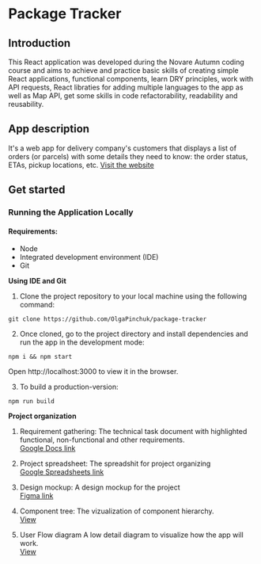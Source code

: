 # Package Tracker

## Introduction

This React application was developed during the Novare Autumn coding course and aims to achieve and practice basic skills of creating simple React applications, functional components, learn DRY principles, work with API requests, React libraties for adding multiple languages to the app as well as Map API, get some skills in code refactorability, readability and reusability.


## App description
It's a web app for delivery company's customers that displays a list of orders (or parcels) with some details they need to know: the order status, ETAs, pickup locations, etc.
[Visit the website](https://insta-packet.web.app/)

## Get started
### Running the Application Locally
#### Requirements:
* Node
* Integrated development environment (IDE)
* Git

__Using IDE and Git__
1. Clone the project repository to your local machine using the following command:

```
git clone https://github.com/OlgaPinchuk/package-tracker
```

2. Once cloned, go to the project directory and install dependencies and run the app in the development mode:
```
npm i && npm start
```
Open http://localhost:3000 to view it in the browser.

3. To build a production-version:
```
npm run build
```
__Project organization__
1. Requirement gathering:
The technical task document with highlighted functional, non-functional and other requirements.\
[Google Docs link](https://docs.google.com/document/d/1YKS6tH09HaAB2NONU3rknwaY5yT1pTRXajvKVVbokOU/edit)

2. Project spreadsheet:
The spreadshit for project organizing\
[Google Spreadsheets link](https://docs.google.com/spreadsheets/d/1h2mJA4-sXdaM5sFzgiqOUfTxdBsQYlghABbvtmBCRDw/edit#gid=722109281)

3. Design mockup:
A design mockup for the project\
[Figma link](https://www.figma.com/file/Aj5r59RjTl2wsaTmtXrrIs/Parcel-Tracker?node-id=0%3A1)

3. Component tree:
The vizualization of component hierarchy.\
[View](https://whimsical.com/instapacket-555bPkPyKZ2HJTj3qLdXiR)

4. User Flow diagram
A low detail diagram to visualize how the app will work.\
[View](https://whimsical.com/instapacket-3Wwt2GSiuror5EMQn4F9GY)